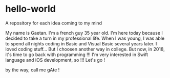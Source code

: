 # hello-world
A repository for each idea coming to my mind

My name is Gaetan. I'm a french guy 35 year old.
I'm here today because I decided to take a turn in my professional life.
When I was young, I was able to spend all nights coding in Basic and Visual Basic several years later. I loved coding stuff...
But I choosen another way in college. 
But now, in 2018, it's time to go back with programming !!!
I'm very interested in Swift language and iOS development, so !!! Let's go !

by the way, call me gAte !
